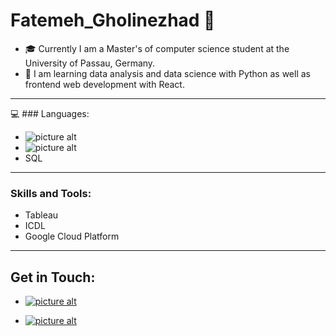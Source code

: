 # Fatemeh_Gholinezhad 👋

- 🎓 Currently I am a Master's of computer science student at the University of Passau, Germany.
- 🌱 I am learning data analysis and data science with Python as well as frontend web development with React.

- - - - - -

💻 ### Languages:

- ![picture alt](https://camo.githubusercontent.com/27250b9f428b32314f8610e1a996939cc116da5f8c4d8a2f8ed37104275085b8/68747470733a2f2f696d672e736869656c64732e696f2f62616467652f507974686f6e2d3134333534433f7374796c653d666f722d7468652d6261646765266c6f676f3d707974686f6e266c6f676f436f6c6f723d7768697465)
- ![picture alt](https://camo.githubusercontent.com/9d07c04bdd98c662d5df9d4e1cc1de8446ffeaebca330feb161f1fb8e1188204/68747470733a2f2f696d672e736869656c64732e696f2f62616467652f4a6176615363726970742d4637444631453f7374796c653d666f722d7468652d6261646765266c6f676f3d6a617661736372697074266c6f676f436f6c6f723d626c61636b)
- SQL

- - - - - - 
### Skills and Tools:
- Tableau
- ICDL
- Google Cloud Platform

- - - - - - 

## Get in Touch:

- [![picture alt](https://user-images.githubusercontent.com/24865728/161512059-a6746f11-06ed-4585-9000-f0bdaec464c7.png)](mailto:f.gholinezhad@gmail.com) 

- [![picture alt](https://user-images.githubusercontent.com/24865728/161511667-b80eab0c-bfac-4d03-a561-90fe86f1f081.png)
](https://www.linkedin.com/in/fatemeh-gholinezhad-9a1214a2/)


